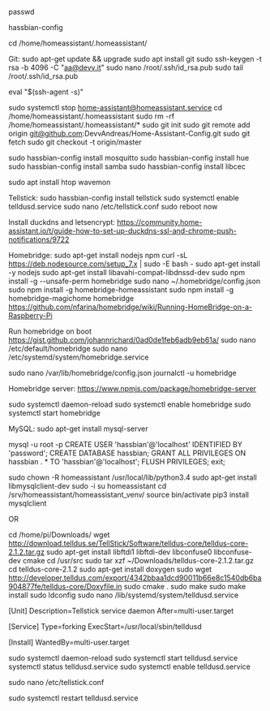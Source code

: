 passwd

hassbian-config

cd /home/homeassistant/.homeassistant/


Git:
sudo apt-get update && upgrade
sudo apt install git
sudo ssh-keygen -t rsa -b 4096 -C "aa@devv.it"
sudo nano /root/.ssh/id_rsa.pub
sudo tail /root/.ssh/id_rsa.pub

eval "$(ssh-agent -s)"

sudo systemctl stop home-assistant@homeassistant.service 
cd /home/homeassistant/.homeassistant
sudo rm -rf /home/homeassistant/.homeassistant/*
sudo git init
sudo git remote add origin git@github.com:DevvAndreas/Home-Assistant-Config.git
sudo git fetch
sudo git checkout -t origin/master



sudo hassbian-config install mosquitto
sudo hassbian-config install hue
sudo hassbian-config install samba
sudo hassbian-config install libcec

sudo apt install htop wavemon

Tellstick:
sudo hassbian-config install tellstick
sudo systemctl enable telldusd.service
sudo nano /etc/tellstick.conf
sudo reboot now

Install duckdns and letsencrypt:
https://community.home-assistant.io/t/guide-how-to-set-up-duckdns-ssl-and-chrome-push-notifications/9722

Homebridge:
sudo apt-get install nodejs npm
curl -sL https://deb.nodesource.com/setup_7.x | sudo -E bash -
sudo apt-get install -y nodejs
sudo apt-get install libavahi-compat-libdnssd-dev
sudo npm install -g --unsafe-perm homebridge
sudo nano ~/.homebridge/config.json
sudo npm install -g homebridge-homeassistant
sudo npm install -g homebridge-magichome
homebridge
https://github.com/nfarina/homebridge/wiki/Running-HomeBridge-on-a-Raspberry-Pi

Run homebridge on boot
https://gist.github.com/johannrichard/0ad0de1feb6adb9eb61a/
sudo nano /etc/default/homebridge
sudo nano /etc/systemd/system/homebridge.service

sudo nano /var/lib/homebridge/config.json
journalctl -u homebridge

Homebridge server:
https://www.npmjs.com/package/homebridge-server



sudo systemctl daemon-reload
sudo systemctl enable homebridge
sudo systemctl start homebridge

MySQL:
sudo apt-get install mysql-server

mysql -u root -p
CREATE USER 'hassbian'@'localhost' IDENTIFIED BY 'password';
CREATE DATABASE hassbian;
GRANT ALL PRIVILEGES ON hassbian . * TO 'hassbian'@'localhost';
FLUSH PRIVILEGES;
exit;

sudo chown -R homeassistant /usr/local/lib/python3.4
sudo apt-get install libmysqlclient-dev
sudo -i
su homeassistant
cd /srv/homeassistant/homeassistant_venv/
source bin/activate
pip3 install mysqlclient

OR 

cd /home/pi/Downloads/
wget http://download.telldus.se/TellStick/Software/telldus-core/telldus-core-2.1.2.tar.gz
sudo apt-get install libftdi1 libftdi-dev libconfuse0 libconfuse-dev cmake
cd /usr/src
sudo tar xzf ~/Downloads/telldus-core-2.1.2.tar.gz
cd telldus-core-2.1.2
sudo apt-get install doxygen
sudo wget http://developer.telldus.com/export/4342bbaa1dcd90011b66e8c1540db6ba904877fe/telldus-core/Doxyfile.in
sudo cmake .
sudo make
sudo make install
sudo ldconfig
sudo nano /lib/systemd/system/telldusd.service

[Unit]
Description=Tellstick service daemon
After=multi-user.target

[Service]
Type=forking
ExecStart=/usr/local/sbin/telldusd

[Install]
WantedBy=multi-user.target

sudo systemctl daemon-reload
sudo systemctl start telldusd.service
systemctl status telldusd.service
sudo systemctl enable telldusd.service

sudo nano /etc/tellstick.conf

sudo systemctl restart telldusd.service
